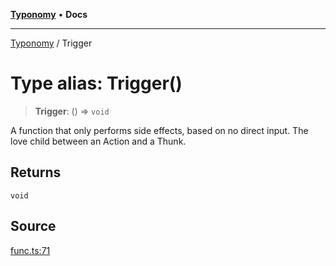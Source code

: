 [**Typonomy**](../README.md) • **Docs**

***

[Typonomy](../globals.md) / Trigger

# Type alias: Trigger()

> **Trigger**: () => `void`

A function that only performs side effects, based on no direct input.
The love child between an Action and a Thunk.

## Returns

`void`

## Source

[func.ts:71](https://github.com/softcraft-development/typonomy/blob/289df70d83b2b1e3049cb23856e86e275cb8aa8a/src/func.ts#L71)
